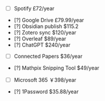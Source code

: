 - [ ] Spotify £72/year
- [?] Google Drive £79.99/year
- [?] Obsidian publish $115.2
- [?] Zotero sync $120/year
- [?] Overleaf $89/year
- [?] ChatGPT $240/year
- [ ] Connected Papers $36/year
- [?] Mathpix Snipping Tool $49/year
- [ ] Microsoft 365 ￥398/year
- [?] 1Password $35.88/year


